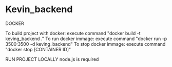 # Kevin_backend
DOCKER

To build project with docker:
execute command "docker build -t keving_backend ."
To run docker immage:
execute command "docker run -p 3500:3500 -d keving_backend"
To stop docker immage:
execute command "docker stop [CONTAINER ID]"

RUN PROJECT LOCALLY
node.js is required
